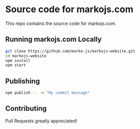 # Source code for markojs.com

This repo contains the source code for markojs.com.

## Running markojs.com Locally

``` bash
git clone https://github.com/marko-js/markojs-website.git
cd markojs-website
npm install
npm start
```

## Publishing

```bash
npm publish -- -m "My commit message"
```

## Contributing

Pull Requests greatly appreciated!
